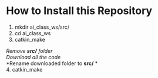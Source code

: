# How to Install this Repository

1. mkdir ai_class_ws/src/  
2. cd ai_class_ws  
3. catkin_make  

*Remove **src/** folder*  
*Download all the code*  
*Rename downloaded folder to **src/** *  
4. catkin_make  
